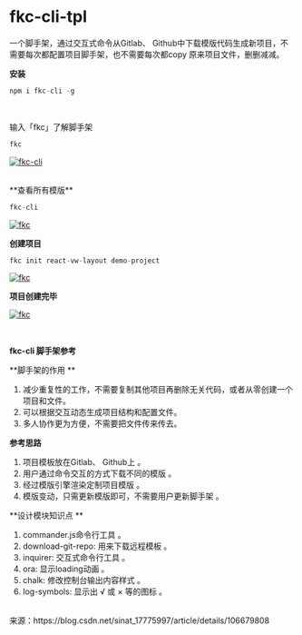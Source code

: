 # fkc-cli-tpl

一个脚手架，通过交互式命令从Gitlab、 Github中下载模版代码生成新项目，不需要每次都配置项目脚手架，也不需要每次都copy 原来项目文件，删删减减。

**安装**

```javascript
npm i fkc-cli -g
```

<br/>

输入「fkc」了解脚手架

```javascript
fkc
```
[![fkc-cli](https://user-images.githubusercontent.com/12712339/112712511-12567400-8f0b-11eb-9ef5-1a9a4427b2a4.png "fkc-cli")](https://user-images.githubusercontent.com/12712339/112712511-12567400-8f0b-11eb-9ef5-1a9a4427b2a4.png "fkc-cli")

<br/>
**查看所有模版**

```javascript
fkc-cli
```
[![fkc](https://user-images.githubusercontent.com/12712339/112713035-e4266380-8f0d-11eb-9b18-3b764662831e.png "fkc")](https://user-images.githubusercontent.com/12712339/112713035-e4266380-8f0d-11eb-9b18-3b764662831e.png "fkc")
<br/>

**创建项目**

```javascript
fkc init react-vw-layout demo-project
```

[![fkc](https://user-images.githubusercontent.com/12712339/112713310-7da24500-8f0f-11eb-8b0d-7c64590157d5.png "fkc")](https://user-images.githubusercontent.com/12712339/112713310-7da24500-8f0f-11eb-8b0d-7c64590157d5.png "fkc")
<br/>

**项目创建完毕**

[![fkc](https://user-images.githubusercontent.com/12712339/112713407-c35f0d80-8f0f-11eb-8c09-a897e8692291.png "fkc")](https://user-images.githubusercontent.com/12712339/112713407-c35f0d80-8f0f-11eb-8c09-a897e8692291.png "fkc")


<br/>

**fkc-cli 脚手架参考**

**脚手架的作用 **

1. 减少重复性的工作，不需要复制其他项目再删除无关代码，或者从零创建一个项目和文件。 
2. 可以根据交互动态生成项目结构和配置文件。 
3. 多人协作更为方便，不需要把文件传来传去。 


**参考思路**

1. 项目模板放在Gitlab、 Github上 。
2. 用户通过命令交互的方式下载不同的模版 。
3. 经过模版引擎渲染定制项目模版 。
4. 模版变动，只需更新模版即可，不需要用户更新脚手架 。

**设计模块知识点 **

1. commander.js命令行工具 。
2. download-git-repo: 用来下载远程模板 。
3. inquirer: 交互式命令行工具 。
4. ora: 显示loading动画 。
5. chalk: 修改控制台输出内容样式 。
6. log-symbols: 显示出 √ 或 × 等的图标 。

<br/>
来源：https://blog.csdn.net/sinat_17775997/article/details/106679808
